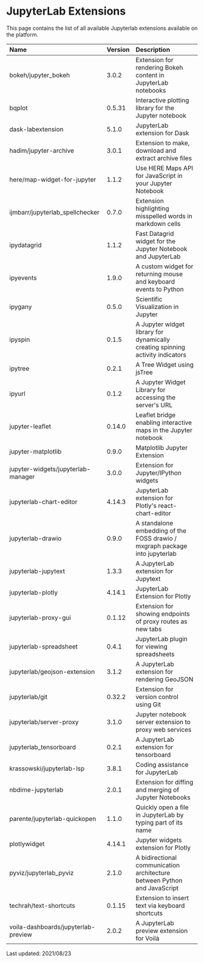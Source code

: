 # JupyterLab Extensions

This page contains the list of all available Jupyterlab extensions available on the platform.

| Name                                | Version | Description                                                                    |
|:------------------------------------|:--------|:-------------------------------------------------------------------------------|
| bokeh/jupyter_bokeh                 | 3.0.2   | Extension for rendering Bokeh content in JupyterLab notebooks                  |
| bqplot                              | 0.5.31  | Interactive plotting library for the Jupyter notebook                          |
| dask-labextension                   | 5.1.0   | JupyterLab extension for Dask                                                  |
| hadim/jupyter-archive               | 3.0.1   | Extension to make, download and extract archive files                          |
| here/map-widget-for-jupyter         | 1.1.2   | Use HERE Maps API for JavaScript in your Jupyter Notebook                      |
| ijmbarr/jupyterlab_spellchecker     | 0.7.0   | Extension highlighting misspelled words in markdown cells                      |
| ipydatagrid                         | 1.1.2   | Fast Datagrid widget for the Jupyter Notebook and JupyterLab                   |
| ipyevents                           | 1.9.0   | A custom widget for returning mouse and keyboard events to Python              |
| ipygany                             | 0.5.0   | Scientific Visualization in Jupyter                                            |
| ipyspin                             | 0.1.5   | A Jupyter widget library for dynamically creating spinning activity indicators |
| ipytree                             | 0.2.1   | A Tree Widget using jsTree                                                     |
| ipyurl                              | 0.1.2   | A Jupyter Widget Library for accessing the server's URL                        |
| jupyter-leaflet                     | 0.14.0  | Leaflet bridge enabling interactive maps in the Jupyter notebook               |
| jupyter-matplotlib                  | 0.9.0   | Matplotlib Jupyter Extension                                                   |
| jupyter-widgets/jupyterlab-manager  | 3.0.0   | Extension for Jupyter/IPython widgets                                          |
| jupyterlab-chart-editor             | 4.14.3  | JupyterLab extension for Plotly's react-chart-editor                           |
| jupyterlab-drawio                   | 0.9.0   | A standalone embedding of the FOSS drawio / mxgraph package into jupyterlab    |
| jupyterlab-jupytext                 | 1.3.3   | A JupyterLab extension for Jupytext                                            |
| jupyterlab-plotly                   | 4.14.1  | JupyterLab Extension for Plotly                                                |
| jupyterlab-proxy-gui                | 0.1.12  | Extension for showing endpoints of proxy routes as new tabs                    |
| jupyterlab-spreadsheet              | 0.4.1   | JupyterLab plugin for viewing spreadsheets                                     |
| jupyterlab/geojson-extension        | 3.1.2   | A JupyterLab extension for rendering GeoJSON                                   |
| jupyterlab/git                      | 0.32.2  | Extension for version control using Git                                        |
| jupyterlab/server-proxy             | 3.1.0   | Jupyter notebook server extension to proxy web services                        |
| jupyterlab_tensorboard              | 0.2.1   | A JupyterLab extension for tensorboard                                         |
| krassowski/jupyterlab-lsp           | 3.8.1   | Coding assistance for JupyterLab                                               |
| nbdime-jupyterlab                   | 2.0.1   | Extension for diffing and merging of Jupyter Notebooks                         |
| parente/jupyterlab-quickopen        | 1.1.0   | Quickly open a file in JupyterLab by typing part of its name                   |
| plotlywidget                        | 4.14.1  | Jupyter widgets extension for Plotly                                           |
| pyviz/jupyterlab_pyviz              | 2.1.0   | A bidirectional communication architecture between Python and JavaScript       |
| techrah/text-shortcuts              | 0.1.15  | Extension to insert text via keyboard shortcuts                                |
| voila-dashboards/jupyterlab-preview | 2.0.2   | A JupyterLab preview extension for Voilà                                       |

Last updated: 2021/08/23
